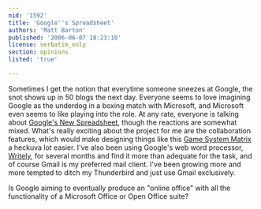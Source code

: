 ```yaml
---
nid: '1592'
title: 'Google''s Spreadsheet'
authors: 'Matt Barton'
published: '2006-06-07 18:23:10'
license: verbatim_only
section: opinions
listed: 'true'

---
```

Sometimes I get the notion that everytime someone sneezes at Google, the snot shows up in 50 blogs the next day. Everyone seems to love imagining Google as the underdog in a boxing match with Microsoft, and Microsoft even seems to like playing  into the role. At any rate, everyone is talking about [Google's New Spreadsheet](http://www.techcrunch.com/2006/06/06/google-spreadsheets-almost-launches/), though the reactions are somewhat mixed. What's really exciting about the project for me are the collaboration features, which would make designing things like this [Game System Matrix](http://www.armchairarcade.com/aamain/matrix/matrix.php) a heckuva lot easier. I've also been using Google's web word processor, [Writely](http://writely.com), for several months and find it more than adequate for the task, and of course Gmail is my preferred mail client. I've been growing more and more tempted to ditch my Thunderbird and just use Gmail exclusively.

Is Google aiming to eventually produce an "online office" with all the functionality of a Microsoft Office or Open Office suite? 

